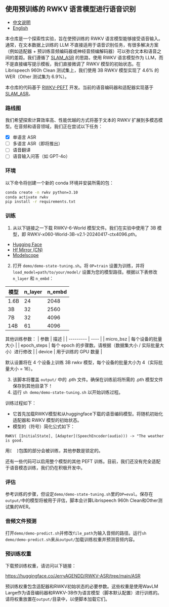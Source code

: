## 使用预训练的 RWKV 语言模型进行语音识别

- [中文说明](README_CN.md)
- [English](README.md)

本仓库是一个探索性实验，旨在使预训练的 RWKV 语言模型能够接受语音输入。通常，在文本数据上训练的 LLM 不直接适用于语音识别任务，有很多解决方案（例如适配器 + 预训练音频编码器或神经音频编解码器）可以弥合文本和语音之间的差距。我们遵循了 [SLAM_ASR](https://arxiv.org/abs/2402.08846) 的思路，使用 RWKV 语言模型作为 LLM，而不是直接编写提示模板，我们直接微调了 RWKV 模型的初始状态。在 Librispeech 960h Clean 测试集上，我们使用 3B RWKV 模型实现了 4.6% 的 WER（Other 测试集为 6.9%）。

本仓库的代码基于 [RWKV-PEFT](https://github.com/JL-er/RWKV-PEFT) 开发。当前的语音编码器和适配器实现基于 [SLAM_ASR](https://arxiv.org/abs/2402.08846#)。

### 路线图

我们希望探索计算效率高、性能优越的方式将基于文本的 RWKV 扩展到多模态模型。在音频和语音领域，我们正在尝试以下任务：

- [x] 单语言 ASR
- [ ] 多语言 ASR（即将推出）
- [ ] 语音翻译
- [ ] 语音输入问答（如 GPT-4o）

### 环境

以下命令将创建一个新的 conda 环境并安装所需的包：

```bash
conda create -n rwkv python=3.10
conda activate rwkv
pip install -r requirements.txt
```

### 训练

1. 从以下链接之一下载 RWKV-6-World 模型文件。我们在实验中使用了 3B 模型，即 RWKV-x060-World-3B-v2.1-20240417-ctx4096.pth。

- [Hugging Face](https://huggingface.co/BlinkDL/rwkv-6-world/tree/main)
- [Hf Mirror (CN)](https://hf-mirror.com/BlinkDL/rwkv-6-world/tree/main)
- [Modelscope](https://modelscope.cn/models/Blink_DL/rwkv-6-world/files)

2. 打开 ```demo/demo-state-tuning.sh```。将 ```OP=train``` 设置为训练，并将 ```load_model=path/to/your/model/``` 设置为您的模型路径。根据以下表修改 ```n_layer``` 和 ```n_embd```：

|   模型         | n_layer | n_embd  |
| --------- | ---- | ---- |
| 1.6B | 24 | 2048 |
| 3B | 32 | 2560 |
| 7B | 32 | 4096 |
| 14B | 61 | 4096 |

其他训练参数：
|   参数       | 描述  |
| --------- | ---- |
| micro_bsz | 每个设备的批量大小 |
| epoch_steps | 每个 epoch 的步骤数。请根据（数据集大小 / 实际批量大小）进行修改 |
| device | 用于训练的 GPU 数量 |

默认设置将在 4 个设备上训练 3B rwkv 模型，每个设备的批量大小为 4（实际批量大小 = 16）。

3. 该脚本将覆盖 ```output/``` 中的 .pth 文件。确保在训练前将所需的 .pth 模型文件保存到其他目录下！
4. 运行 ```sh demo/demo-state-tuning.sh``` 以开始训练过程。

训练过程如下：

- 它首先加载RWKV模型和从huggingface下载的语音编码模型。将随机初始化适配器和 RWKV 模型的初始状态。
- 模型的（符号）简化公式如下：

```
RWKV( [InitialState], [Adapter](SpeechEncoder(audio))) -> "The weather is good.
```

用`[  ]`包围的部分会被训练，其他参数是锁定的。

还有一些代码可以启用整个模型的其他 PEFT 训练。目前，我们还没有完全适配于语音模态训练，我们仍在积极开发中。

### 评估

参考训练的步骤，但设定`demo/demo-state-tuning.sh`里的`OP=eval`。保存在`output/`中的模型将被用于评估，脚本会计算Librispeech 960h Clean和Other测试集的WER。


### 音频文件预测

打开```demo/demo-predict.sh```并修改```file_path```为输入音频的路径。运行```sh demo/demo-predict.sh```来从```output/```加载训练权重并预测音频内容。

### 预训练权重

下载预训练权重，请访问以下链接：

https://huggingface.co/JerryAGENDD/RWKV-ASR/tree/main/ASR

预训练权重包含适配器和RWKV初始状态的必要参数。这些权重是使用WavLM Large作为语音编码器和RWKV-3B作为语言模型（脚本默认配置）进行训练的。请将权重放置在```output/```目录中，以便脚本加载它们。